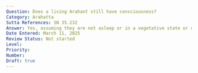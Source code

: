 ```yaml
---
Question: Does a living Arahant still have consciousness?
Category: Arahatta
Sutta References: SN 35.232
Answer: Yes, assuming they are not asleep or in a vegetative state or otherwise unconscious for some unrelated reason.
Date Entered: March 11, 2025
Review Status: Not started
Level: 
Priority: 
Number: 
Draft: true
---
```

